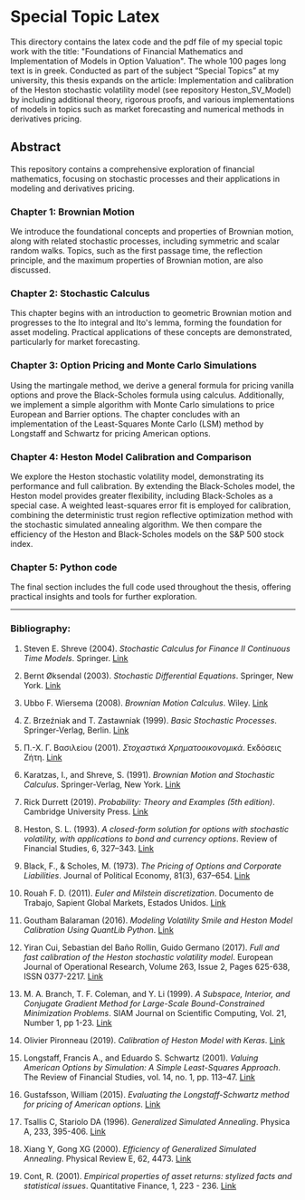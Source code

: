 # Special Topic Latex

This directory contains the latex code and the pdf file of my special topic work with the title: "Foundations of Financial Mathematics and Implementation of Models in Option Valuation". The whole 100 pages long text is in greek. Conducted as part of the subject “Special Topics” at my university, this thesis expands on the article: Implementation and calibration of the Heston stochastic volatility model (see repository Heston_SV_Model) by including additional theory, rigorous proofs, and various implementations of models in topics such as market forecasting and numerical methods in derivatives pricing.<br>

## Abstract

This repository contains a comprehensive exploration of financial mathematics, focusing on stochastic processes and their applications in modeling and derivatives pricing.

### Chapter 1: Brownian Motion  
We introduce the foundational concepts and properties of Brownian motion, along with related stochastic processes, including symmetric and scalar random walks. Topics, such as the first passage time, the reflection principle, and the maximum properties of Brownian motion, are also discussed.

### Chapter 2: Stochastic Calculus  
This chapter begins with an introduction to geometric Brownian motion and progresses to the Ito integral and Ito's lemma, forming the foundation for asset modeling. Practical applications of these concepts are demonstrated, particularly for market forecasting.

### Chapter 3: Option Pricing and Monte Carlo Simulations  
Using the martingale method, we derive a general formula for pricing vanilla options and prove the Black-Scholes formula using calculus. Additionally, we implement a simple algorithm with Monte Carlo simulations to price European and Barrier options. The chapter concludes with an implementation of the Least-Squares Monte Carlo (LSM) method by Longstaff and Schwartz for pricing American options.

### Chapter 4: Heston Model Calibration and Comparison  
We explore the Heston stochastic volatility model, demonstrating its performance and full calibration. By extending the Black-Scholes model, the Heston model provides greater flexibility, including Black-Scholes as a special case. A weighted least-squares error fit is employed for calibration, combining the deterministic trust region reflective optimization method with the stochastic simulated annealing algorithm. We then compare the efficiency of the Heston and Black-Scholes models on the S&P 500 stock index.

### Chapter 5: Python code
The final section includes the full code used throughout the thesis, offering practical insights and tools for further exploration.

---
### Bibliography:

1. Steven E. Shreve (2004). *Stochastic Calculus for Finance II Continuous Time Models*. Springer. [Link](https://link.springer.com/book/9780387401010)

2. Bernt Øksendal (2003). *Stochastic Differential Equations*. Springer, New York. [Link](https://link.springer.com/book/10.1007/978-3-642-14394-6)

3. Ubbo F. Wiersema (2008). *Brownian Motion Calculus*. Wiley. [Link](https://www.wiley.com/en-us/Brownian+Motion+Calculus-p-9780470021705)

4. Z. Brzeźniak and T. Zastawniak (1999). *Basic Stochastic Processes*. Springer-Verlag, Berlin. [Link](https://link.springer.com/book/10.1007/978-1-4471-0533-6)

5. Π.-Χ. Γ. Βασιλείου (2001). *Στοχαστικά Χρηματοοικονομικά*. Εκδόσεις Ζήτη. [Link](https://ziti.gr/vivlio/vasileioy-panagiotis-xristos-stoxastika-xrimatooikonomika/)

6. Karatzas, I., and Shreve, S. (1991). *Brownian Motion and Stochastic Calculus*. Springer-Verlag, New York. [Link](https://link.springer.com/book/10.1007/978-1-4612-0949-2)

7. Rick Durrett (2019). *Probability: Theory and Examples (5th edition)*. Cambridge University Press. [Link](https://www.cambridge.org/core/books/probability/DD9A1907F810BB14CCFF022CDFC5677A)

8. Heston, S. L. (1993). *A closed-form solution for options with stochastic volatility, with applications to bond and currency options*. Review of Financial Studies, 6, 327–343. [Link](https://doi.org/10.1093/rfs/6.2.327)

9. Black, F., & Scholes, M. (1973). *The Pricing of Options and Corporate Liabilities*. Journal of Political Economy, 81(3), 637–654. [Link](http://www.jstor.org/stable/1831029)

10. Rouah F. D. (2011). *Euler and Milstein discretization*. Documento de Trabajo, Sapient Global Markets, Estados Unidos. [Link](https://frouah.com/finance%20notes/Euler%20and%20Milstein%20Discretization.pdf)

11. Goutham Balaraman (2016). *Modeling Volatility Smile and Heston Model Calibration Using QuantLib Python*. [Link](https://gouthamanbalaraman.com/blog/volatility-smile-heston-model-calibration-quantlib-python.html)

12. Yiran Cui, Sebastian del Baño Rollin, Guido Germano (2017). *Full and fast calibration of the Heston stochastic volatility model*. European Journal of Operational Research, Volume 263, Issue 2, Pages 625-638, ISSN 0377-2217. [Link](https://doi.org/10.1016/j.ejor.2017.05.018)

13. M. A. Branch, T. F. Coleman, and Y. Li (1999). *A Subspace, Interior, and Conjugate Gradient Method for Large-Scale Bound-Constrained Minimization Problems*. SIAM Journal on Scientific Computing, Vol. 21, Number 1, pp 1-23. [Link](https://doi.org/10.1137/S1064827595289108)

14. Olivier Pironneau (2019). *Calibration of Heston Model with Keras*. [Link](https://hal.sorbonne-universite.fr/hal-02273889v1/document)

15. Longstaff, Francis A., and Eduardo S. Schwartz (2001). *Valuing American Options by Simulation: A Simple Least-Squares Approach*. The Review of Financial Studies, vol. 14, no. 1, pp. 113–47. [Link](https://people.math.ethz.ch/%7Ehjfurrer/teaching/LongstaffSchwartzAmericanOptionsLeastSquareMonteCarlo.pdf)

16. Gustafsson, William (2015). *Evaluating the Longstaff-Schwartz method for pricing of American options*. [Link](https://uu.diva-portal.org/smash/get/diva2:818128/FULLTEXT01.pdf)

17. Tsallis C, Stariolo DA (1996). *Generalized Simulated Annealing*. Physica A, 233, 395-406. [Link](https://www.sciencedirect.com/science/article/abs/pii/S0378437196002713)

18. Xiang Y, Gong XG (2000). *Efficiency of Generalized Simulated Annealing*. Physical Review E, 62, 4473. [Link](https://journals.aps.org/pre/abstract/10.1103/PhysRevE.62.4473)

19. Cont, R. (2001). *Empirical properties of asset returns: stylized facts and statistical issues*. Quantitative Finance, 1, 223 - 236. [Link](https://www.semanticscholar.org/paper/Empirical-properties-of-asset-returns%3A-stylized-and-Cont/b674f1384a95948d52018d1748e7284ef566233c)

